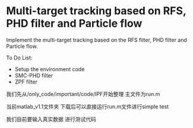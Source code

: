 # Multi-target tracking based on RFS, PHD filter and Particle flow
 
Implement the multi-target tracking based on the RFS filter, PHD filter and Particle flow. 

To Do List:
- Setup the environment code
- SMC-PHD filter
- ZPF filter

我们先从/only_code/important/code/IPF开始整理
主文件为run.m

当前matlab_v1.1文件夹 下载后可以直接运行run.m文件进行simple test

我们目前要输入真实数据 进行测试代码
